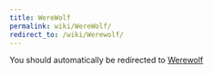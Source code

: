 ```yaml
---
title: WereWolf
permalink: wiki/WereWolf/
redirect_to: /wiki/Werewolf/
---
```


You should automatically be redirected to [Werewolf](/wiki/Werewolf/)
